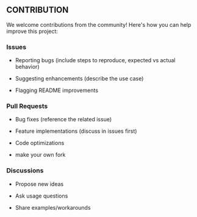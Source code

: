 ## CONTRIBUTION
We welcome contributions from the community! Here's how you can help improve this project:

### Issues

- Reporting bugs (include steps to reproduce, expected vs actual behavior)

- Suggesting enhancements (describe the use case)

- Flagging README improvements

### Pull Requests

- Bug fixes (reference the related issue)

- Feature implementations (discuss in issues first)

- Code optimizations

- make your own fork

### Discussions

- Propose new ideas

- Ask usage questions

- Share examples/workarounds
